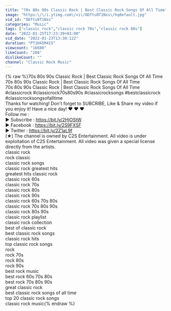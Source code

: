 ```yaml
---
title: "70s 80s 90s Classic Rock | Best Classic Rock Songs Of All Time"
image: "https:\/\/i.ytimg.com\/vi\/ODftu0T1Nxs\/hqdefault.jpg"
vid_id: "ODftu0T1Nxs"
categories: "Music"
tags: ["classic rock","classic rock 70s","classic rock 80s"]
date: "2022-01-25T17:23:39+03:00"
vid_date: "2022-01-23T13:30:12Z"
duration: "PT1H45M41S"
viewcount: "16680"
likeCount: "208"
dislikeCount: ""
channel: "Classic Rock Music"
---
```

{% raw %}70s 80s 90s Classic Rock | Best Classic Rock Songs Of All Time<br />70s 80s 90s Classic Rock | Best Classic Rock Songs Of All Time<br />70s 80s 90s Classic Rock | Best Classic Rock Songs Of All Time<br />#classicrock #classicrock70s80s90s #classicrocksongs #bestclassicrock #classicrocksongsofalltime<br />Thanks for watching! Don't forget to SUBCRIBE, Like &amp; Share my video if you enjoy it! Have a nice day! ❤ ❤ ❤<br />Follow me :<br />► Subscribe : <a rel="nofollow" target="blank" href="https://bit.ly/2HjOStW">https://bit.ly/2HjOStW</a><br />► Facebook : <a rel="nofollow" target="blank" href="https://bit.ly/2S9FXSF">https://bit.ly/2S9FXSF</a><br />► Twitter      : <a rel="nofollow" target="blank" href="https://bit.ly/2Z1aL9f">https://bit.ly/2Z1aL9f</a><br />(★) The channel is owned by C2S Entertainment. All video is under exploitation of C2S Entertainment. All video was given a special license directly from the artists.<br />classic rock<br />rock classic <br />classic rock songs<br />classic rock greatest hits<br />greatest hits classic rock<br />classic rock 60s<br />classic rock 70s<br />classic rock 80s<br />classic rock 90s<br />classic rock 60s 70s 80s<br />classic rock 70s 80s 90s<br />classic rock 80s 90s<br />classic rock playlist<br />classic rock collection<br />best of classic rock<br />best classic rock songs<br />classic rock hits<br />top classic rock songs<br />rock<br />rock 70s<br />rock 80s<br />rock 90s<br />best rock music<br />best rock 60s 70s 80s<br />best rock 70s 80s 90s<br />great classic rock<br />best classic rock songs of all time<br />top 20 classic rock songs<br />classic rock music{% endraw %}
